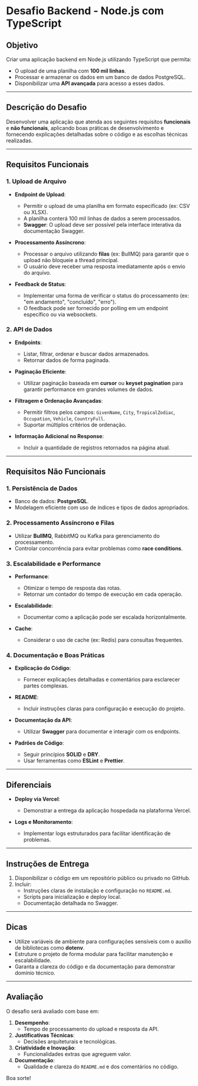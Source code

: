 # Desafio Backend - Node.js com TypeScript

## Objetivo
Criar uma aplicação backend em Node.js utilizando TypeScript que permita:

- O upload de uma planilha com **100 mil linhas**.
- Processar e armazenar os dados em um banco de dados PostgreSQL.
- Disponibilizar uma **API avançada** para acesso a esses dados.

---

## Descrição do Desafio
Desenvolver uma aplicação que atenda aos seguintes requisitos **funcionais** e **não funcionais**, aplicando boas práticas de desenvolvimento e fornecendo explicações detalhadas sobre o código e as escolhas técnicas realizadas.

---

## Requisitos Funcionais

### 1. Upload de Arquivo
- **Endpoint de Upload**:
  - Permitir o upload de uma planilha em formato especificado (ex: CSV ou XLSX).
  - A planilha conterá 100 mil linhas de dados a serem processados.
  - **Swagger**: O upload deve ser possível pela interface interativa da documentação Swagger.

- **Processamento Assíncrono**:
  - Processar o arquivo utilizando **filas** (ex: BullMQ) para garantir que o upload não bloqueie a thread principal.
  - O usuário deve receber uma resposta imediatamente após o envio do arquivo.

- **Feedback de Status**:
  - Implementar uma forma de verificar o status do processamento (ex: "em andamento", "concluído", "erro").
  - O feedback pode ser fornecido por polling em um endpoint específico ou via websockets.

### 2. API de Dados
- **Endpoints**:
  - Listar, filtrar, ordenar e buscar dados armazenados.
  - Retornar dados de forma paginada.

- **Paginação Eficiente**:
  - Utilizar paginação baseada em **cursor** ou **keyset pagination** para garantir performance em grandes volumes de dados.

- **Filtragem e Ordenação Avançadas**:
  - Permitir filtros pelos campos: `GivenName`, `City`, `TropicalZodiac`, `Occupation`, `Vehicle`, `CountryFull`.
  - Suportar múltiplos critérios de ordenação.

- **Informação Adicional no Response**:
  - Incluir a quantidade de registros retornados na página atual.

---

## Requisitos Não Funcionais

### 1. Persistência de Dados
- Banco de dados: **PostgreSQL**.
- Modelagem eficiente com uso de índices e tipos de dados apropriados.

### 2. Processamento Assíncrono e Filas
- Utilizar **BullMQ**, RabbitMQ ou Kafka para gerenciamento do processamento.
- Controlar concorrência para evitar problemas como **race conditions**.

### 3. Escalabilidade e Performance
- **Performance**:
  - Otimizar o tempo de resposta das rotas.
  - Retornar um contador do tempo de execução em cada operação.

- **Escalabilidade**:
  - Documentar como a aplicação pode ser escalada horizontalmente.

- **Cache**:
  - Considerar o uso de cache (ex: Redis) para consultas frequentes.

### 4. Documentação e Boas Práticas
- **Explicação do Código**:
  - Fornecer explicações detalhadas e comentários para esclarecer partes complexas.

- **README**:
  - Incluir instruções claras para configuração e execução do projeto.

- **Documentação da API**:
  - Utilizar **Swagger** para documentar e interagir com os endpoints.

- **Padrões de Código**:
  - Seguir princípios **SOLID** e **DRY**.
  - Usar ferramentas como **ESLint** e **Prettier**.

---

## Diferenciais
- **Deploy via Vercel**:
  - Demonstrar a entrega da aplicação hospedada na plataforma Vercel.
  
- **Logs e Monitoramento**:
  - Implementar logs estruturados para facilitar identificação de problemas.

---

## Instruções de Entrega
1. Disponibilizar o código em um repositório público ou privado no GitHub.
2. Incluir:
   - Instruções claras de instalação e configuração no `README.md`.
   - Scripts para inicialização e deploy local.
   - Documentação detalhada no Swagger.

---

## Dicas
- Utilize variáveis de ambiente para configurações sensíveis com o auxílio de bibliotecas como **dotenv**.
- Estruture o projeto de forma modular para facilitar manutenção e escalabilidade.
- Garanta a clareza do código e da documentação para demonstrar domínio técnico.

---

## Avaliação
O desafio será avaliado com base em:
1. **Desempenho**:
   - Tempo de processamento do upload e resposta da API.
2. **Justificativas Técnicas**:
   - Decisões arquiteturais e tecnológicas.
3. **Criatividade e Inovação**:
   - Funcionalidades extras que agreguem valor.
4. **Documentação**:
   - Qualidade e clareza do `README.md` e dos comentários no código.

Boa sorte!
